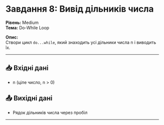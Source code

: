 # Завдання 8: Вивід дільників числа

**Рівень:** Medium  
**Тема:** Do-While Loop  

**Опис:**  
Створи цикл `do...while`, який знаходить усі дільники числа n і виводить їх.

---

## 📥 Вхідні дані
- n (ціле число, n > 0)

## 📤 Вихідні дані
- Рядок дільників числа через пробіл

---
